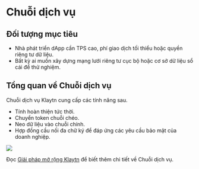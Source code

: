 # Chuỗi dịch vụ

## Đối tượng mục tiêu <a id="intended-audience"></a>

- Nhà phát triển dApp cần TPS cao, phí giao dịch tối thiểu hoặc quyền riêng tư dữ liệu.
- Bất kỳ ai muốn xây dựng mạng lưới riêng tư cục bộ hoặc cơ sở dữ liệu sổ cái để thử nghiệm.

## Tổng quan về Chuỗi dịch vụ <a id="service-chain-overview"></a>

Chuỗi dịch vụ Klaytn cung cấp các tính năng sau.

- Tính hoàn thiện tức thời.
- Chuyển token chuỗi chéo.
- Neo dữ liệu vào chuỗi chính.
- Hợp đồng cầu nối đa chữ ký để đáp ứng các yêu cầu bảo mật của doanh nghiệp.

![](/img/nodes/sc_connection.png)

Đọc [Giải pháp mở rộng Klaytn](../../learn/scaling-solutions.md) để biết thêm chi tiết về Chuỗi dịch vụ.

